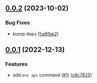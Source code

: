 ## [0.0.2](https://github.com/cristiand391/sf-plugin-api/compare/0.0.1...0.0.2) (2023-10-02)


### Bug Fixes

* bump deps ([5a8fbe2](https://github.com/cristiand391/sf-plugin-api/commit/5a8fbe25bdc9b29b6915e0c4102e6edee8e6b7ac))



## [0.0.1](https://github.com/cristiand391/sf-plugin-api/compare/c8c7625572a3965ef3610e06d9ce087a9126af71...0.0.1) (2022-12-13)


### Features

* add `env api` command ([#1](https://github.com/cristiand391/sf-plugin-api/issues/1)) ([c8c7625](https://github.com/cristiand391/sf-plugin-api/commit/c8c7625572a3965ef3610e06d9ce087a9126af71))



